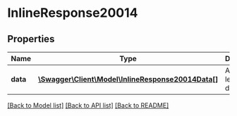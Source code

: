 # InlineResponse20014

## Properties
Name | Type | Description | Notes
------------ | ------------- | ------------- | -------------
**data** | [**\Swagger\Client\Model\InlineResponse20014Data[]**](InlineResponse20014Data.md) | A list of lead documents | [optional] 

[[Back to Model list]](../README.md#documentation-for-models) [[Back to API list]](../README.md#documentation-for-api-endpoints) [[Back to README]](../README.md)

